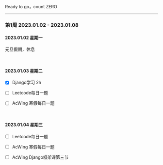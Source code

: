 Ready to go，count ZERO

<hr>

### 第1周  2023.01.02 - 2023.01.08

#### 2023.01.02 星期一

元旦假期，休息



<br>



#### 2023.01.03 星期二

- [x] Django学习 2h
- [ ] Leetcode每日一题
- [ ] AcWing 寒假每日一题



<br>



#### 2023.01.04 星期三

- [ ] Leetcode每日一题
- [ ] AcWing 寒假每日一题
- [ ] AcWing Django框架课第三节





